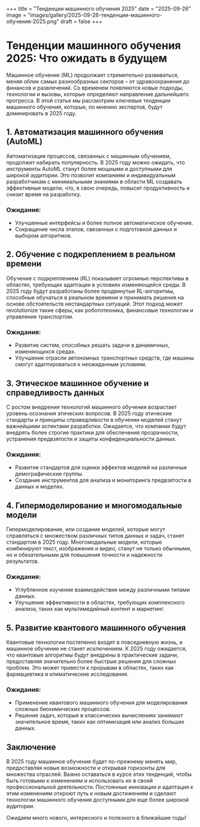 +++
title = "Тенденции машинного обучения 2025"
date = "2025-09-26"
image = "images/gallery/2025-09-26-тенденции-машинного-обучения-2025.png"
draft = false
+++

# Тенденции машинного обучения 2025: Что ожидать в будущем

Машинное обучение (ML) продолжает стремительно развиваться, меняя облик самых разнообразных секторов – от здравоохранения до финансов и развлечений. Со временем появляются новые подходы, технологии и вызовы, которые определяют направление дальнейшего прогресса. В этой статье мы рассмотрим ключевые тенденции машинного обучения, которые, по мнению экспертов, будут доминировать в 2025 году.

## 1. Автоматизация машинного обучения (AutoML)

Автоматизация процессов, связанных с машинным обучением, продолжит набирать популярность. В 2025 году можно ожидать, что инструменты AutoML станут более мощными и доступными для широкой аудитории. Это позволит компаниям и индивидуальным разработчикам с минимальными знаниями в области ML создавать эффективные модели, что, в свою очередь, повысит продуктивность и снизит время на разработку.

### Ожидания:

- Улучшенные интерфейсы и более полное автоматическое обучение.
- Сокращение числа этапов, связанных с подготовкой данных и выбором алгоритмов.

## 2. Обучение с подкреплением в реальном времени

Обучение с подкреплением (RL) показывает огромные перспективы в областях, требующих адаптации в условиях изменяющейся среды. В 2025 году будут разработаны более продвинутые RL-алгоритмы, способные обучаться в реальном времени и принимать решения на основе обстоятельств нестандартных ситуаций. Этот подход может revolutionize такие сферы, как робототехника, финансовые технологии и управление транспортом.

### Ожидания:

- Развитие систем, способных решать задачи в динамичных, изменяющихся средах.
- Улучшение отрасли автономных транспортных средств, где машины смогут адаптироваться к неожиданным условиям.

## 3. Этическое машинное обучение и справедливость данных

С ростом внедрения технологий машинного обучения возрастает уровень осознания этических вопросов. В 2025 году этические стандарты и принципы справедливости в обучении моделей станут важнейшими аспектами разработки. Ожидается, что компании будут внедрять более строгие практики для обеспечения прозрачности, устранения предвзятости и защиты конфиденциальности данных.

### Ожидания:

- Развитие стандартов для оценки эффектов моделей на различные демографические группы.
- Создание инструментов для анализа и мониторинга предвзятости в данных и моделях.

## 4. Гипермоделирование и многомодальные модели

Гипермоделирование, или создание моделей, которые могут справляться с множеством различных типов данных и задач, станет стандартом в 2025 году. Многомодальные модели, которые комбинируют текст, изображения и видео, станут не только обычными, но и обязательными для повышения точности и надежности результатов.

### Ожидания:

- Углубленное изучение взаимодействия между различными типами данных.
- Улучшение эффективности в областях, требующих комплексного анализа, таких как мультимедийный контент и маркетинг.

## 5. Развитие квантового машинного обучения

Квантовые технологии постепенно входят в повседневную жизнь, и машинное обучение не станет исключением. К 2025 году ожидается, что квантовые алгоритмы будут внедрены в практические задачи, предоставляя значительно более быстрые решения для сложных проблем. Это может привести к прорывам в областях, таких как фармацевтика и климатические исследования.

### Ожидания:

- Применение квантового машинного обучения для моделирования сложных биохимических процессов.
- Решение задач, которые в классических вычислениях занимают значительное время, таких как оптимизация или анализ больших данных.

## Заключение

В 2025 году машинное обучение будет по-прежнему менять мир, предоставляя новые возможности и открывая горизонты для множества отраслей. Важно оставаться в курсе этих тенденций, чтобы быть готовыми к изменениям и использовать их в своей профессиональной деятельности. Постоянные инновации и адаптация к этим изменениям откроют путь к новым достижениям и сделают технологии машинного обучения доступными для еще более широкой аудитории. 

Ожидаем много нового, интересного и полезного в ближайшие годы!